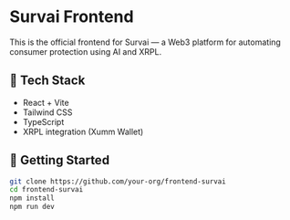 # Survai Frontend

This is the official frontend for Survai — a Web3 platform for automating consumer protection using AI and XRPL.

## 🧪 Tech Stack
- React + Vite
- Tailwind CSS
- TypeScript
- XRPL integration (Xumm Wallet)

## 🚀 Getting Started

```bash
git clone https://github.com/your-org/frontend-survai
cd frontend-survai
npm install
npm run dev